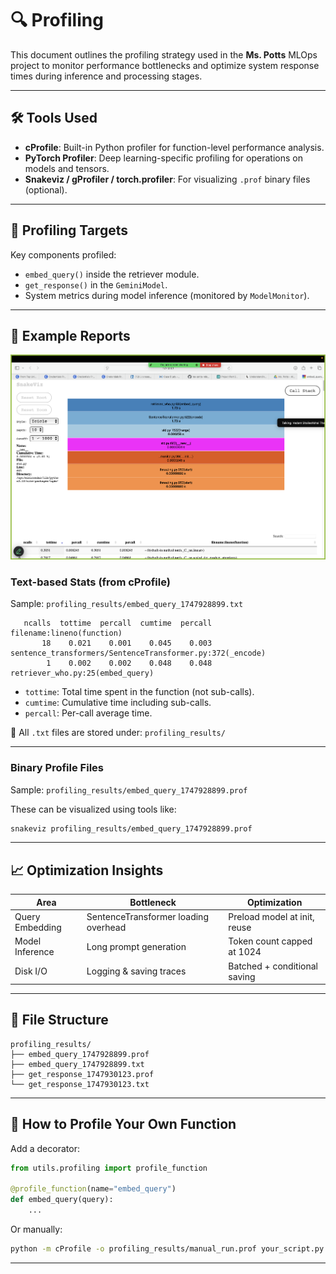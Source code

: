 # 🔍 Profiling

This document outlines the profiling strategy used in the **Ms. Potts** MLOps project to monitor performance bottlenecks and optimize system response times during inference and processing stages.

---

## 🛠 Tools Used

- **cProfile**: Built-in Python profiler for function-level performance analysis.
- **PyTorch Profiler**: Deep learning-specific profiling for operations on models and tensors.
- **Snakeviz / gProfiler / torch.profiler**: For visualizing `.prof` binary files (optional).

---

## 🧪 Profiling Targets

Key components profiled:
- `embed_query()` inside the retriever module.
- `get_response()` in the `GeminiModel`.
- System metrics during model inference (monitored by `ModelMonitor`).

---

## 🧾 Example Reports
![Profiling Result](images/Profiling-Result.png)

### Text-based Stats (from cProfile)

Sample: `profiling_results/embed_query_1747928899.txt`

```
   ncalls  tottime  percall  cumtime  percall filename:lineno(function)
       18    0.021    0.001    0.045    0.003 sentence_transformers/SentenceTransformer.py:372(_encode)
        1    0.002    0.002    0.048    0.048 retriever_who.py:25(embed_query)
```

- `tottime`: Total time spent in the function (not sub-calls).
- `cumtime`: Cumulative time including sub-calls.
- `percall`: Per-call average time.

📄 All `.txt` files are stored under: `profiling_results/`

---

### Binary Profile Files

Sample: `profiling_results/embed_query_1747928899.prof`

These can be visualized using tools like:

```bash
snakeviz profiling_results/embed_query_1747928899.prof
```

---

## 📈 Optimization Insights

| Area | Bottleneck | Optimization |
|------|------------|--------------|
| Query Embedding | SentenceTransformer loading overhead | Preload model at init, reuse |
| Model Inference | Long prompt generation | Token count capped at 1024 |
| Disk I/O | Logging & saving traces | Batched + conditional saving |

---

## 📂 File Structure

```
profiling_results/
├── embed_query_1747928899.prof
├── embed_query_1747928899.txt
├── get_response_1747930123.prof
└── get_response_1747930123.txt
```

---

## 📌 How to Profile Your Own Function

Add a decorator:

```python
from utils.profiling import profile_function

@profile_function(name="embed_query")
def embed_query(query):
    ...
```

Or manually:

```bash
python -m cProfile -o profiling_results/manual_run.prof your_script.py
```

---